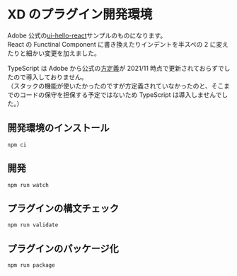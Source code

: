 # XD のプラグイン開発環境

Adobe 公式の[ui-hello-react](https://github.com/AdobeXD/plugin-samples/tree/master/ui-hello-react)サンプルのものになります。<br>
React の Functinal Component に書き換えたりインデントを半スペの 2 に変えたりと細かい変更を加えました。

TypeScript は Adobe から公式の[方定義](https://github.com/AdobeXD/typings/tree/xd-29-updates)が 2021/11 時点で更新されておらずでしたので導入しておりません。<br>
（スタックの機能が使いたかったのですが方定義されていなかったのと、そこまでのコードの保守を担保する予定ではないため TypeScript は導入しませんでした。）

## 開発環境のインストール

```
npm ci
```

## 開発

```
npm run watch
```

## プラグインの構文チェック

```
npm run validate
```

## プラグインのパッケージ化

```
npm run package
```

